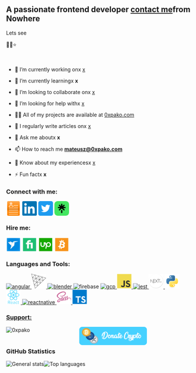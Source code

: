 ## A passionate frontend developer <a href="Crypto-Pay---0xpako.html#carousel_4338"><b>contact me</b></a>from Nowhere

Lets see

🤔🤔⭐


<br>

- 🔭 I’m currently working onx [x](xx)

- 🌱 I’m currently learningx **x**

- 👯 I’m looking to collaborate onx [x](x)

- 🤝 I’m looking for help withx [x](x)

- 👨‍💻 All of my projects are available at [0xpako.com](0xpako.com)

- 📝 I regularly write articles onx [x](x)

- 💬 Ask me aboutx **x**

- 📫 How to reach me **mateusz@0xpako.com**

- 📄 Know about my experiencesx [x](x)

- ⚡ Fun factx **x**

<h3 align="left">Connect with me:</h3>
<p align="left">
<a href="#" target="blank"><img align="center" src="https://raw.githubusercontent.com/0xpako/0xpako/main/images/profile2.png" alt="0xpako" height="40" width="40" /></a>
<a href="https://linkedin.com/in/paczkowski" target="blank"><img align="center" src="https://raw.githubusercontent.com/0xpako/0xpako/main/images/LinkedIn_logo_initials.png.webp" alt="paczkowski" height="40" width="40" /></a>
<a href="https://twitter.com/0xpako" target="blank"><img align="center" src="https://raw.githubusercontent.com/0xpako/0xpako/main/images/Twitter-social-icons-rounded-square-blue.png" alt="0xpako" height="40" width="40" /></a>
<a href="https://linktr.ee/0xpako" target="blank"><img align="center" src="https://raw.githubusercontent.com/0xpako/0xpako/main/images/linktreepic.png" alt="0xpako" height="40" width="40" /></a>
</p>

<h3 align="left">Hire me:</h3>
<p align="left">
<a href="https://www.freelancer.com/u/mat0xpako" target="blank"><img align="center" src="https://raw.githubusercontent.com/0xpako/0xpako/main/images/icfreelancer.png" alt="freelancer" height="40" width="40" /></a>
<a href="https://www.fiverr.com/mat0xpako" target="blank"><img align="center" src="https://raw.githubusercontent.com/0xpako/0xpako/main/images/icfiverr.png" alt="fiverr" height="40" width="40" /></a>
<a href="https://www.upwork.com/freelancers/~0120b0c916c2a72d38" target="blank"><img align="center" src="https://raw.githubusercontent.com/0xpako/0xpako/main/images/icupwork.png" alt="upwork" height="40" width="40" /></a>
<a href="#" target="blank"><img align="center" src="https://raw.githubusercontent.com/0xpako/0xpako/main/images/icBitcoin.png" alt="crypto" height="40" width="40" /></a>
</p>

<h3 align="left">Languages and Tools:</h3>
<p align="left"> <a href="https://angular.io" target="_blank" rel="noreferrer"> <img src="https://angular.io/assets/images/logos/angular/angular.svg" alt="angular" width="40" height="40"/> </a> <a href="https://threejs.org/" target="_blank" rel="noreferrer"> <img src="https://raw.githubusercontent.com/0xpako/0xpako/main/images/threejs100.png" alt="three" width="40" height="40"/> </a> <a href="https://www.blender.org/" target="_blank" rel="noreferrer"> <img src="https://download.blender.org/branding/community/blender_community_badge_white.svg" alt="blender" width="40" height="40"/> </a <a href="https://firebase.google.com/" target="_blank" rel="noreferrer"> <img src="https://www.vectorlogo.zone/logos/firebase/firebase-icon.svg" alt="firebase" width="40" height="40"/> </a> <a href="https://cloud.google.com" target="_blank" rel="noreferrer"> <img src="https://www.vectorlogo.zone/logos/google_cloud/google_cloud-icon.svg" alt="gcp" width="40" height="40"/> </a> <a href="https://developer.mozilla.org/en-US/docs/Web/JavaScript" target="_blank" rel="noreferrer"> <img src="https://raw.githubusercontent.com/devicons/devicon/master/icons/javascript/javascript-original.svg" alt="javascript" width="40" height="40"/> </a> <a href="https://jestjs.io" target="_blank" rel="noreferrer"> <img src="https://www.vectorlogo.zone/logos/jestjsio/jestjsio-icon.svg" alt="jest" width="40" height="40"/> </a> <a href="https://nextjs.org/" target="_blank" rel="noreferrer"> <img src="https://raw.githubusercontent.com/0xpako/0xpako/main/images/nextjslogo.png" alt="nextjs" width="40" height="40"/> </a> <a href="https://www.python.org" target="_blank" rel="noreferrer"> <img src="https://raw.githubusercontent.com/devicons/devicon/master/icons/python/python-original.svg" alt="python" width="40" height="40"/> </a> <a href="https://reactjs.org/" target="_blank" rel="noreferrer"> <img src="https://raw.githubusercontent.com/devicons/devicon/master/icons/react/react-original-wordmark.svg" alt="react" width="40" height="40"/> </a> <a href="https://reactnative.dev/" target="_blank" rel="noreferrer"> <img src="https://reactnative.dev/img/header_logo.svg" alt="reactnative" width="40" height="40"/> </a> <a href="https://sass-lang.com" target="_blank" rel="noreferrer"> <img src="https://raw.githubusercontent.com/devicons/devicon/master/icons/sass/sass-original.svg" alt="sass" width="40" height="40"/> </a> <a href="https://www.typescriptlang.org/" target="_blank" rel="noreferrer"> <img src="https://raw.githubusercontent.com/devicons/devicon/master/icons/typescript/typescript-original.svg" alt="typescript" width="40" height="40"/> </</p>

<h3 align="left">Support:</h3>
<p><a href="https://www.buymeacoffee.com/0xpako"> <img align="left" src="https://cdn.buymeacoffee.com/buttons/v2/default-yellow.png" height="50" width="200" alt="0xpako" /></a><a href="#"> <img align="left" src="https://raw.githubusercontent.com/0xpako/0xpako/main/images/DonateBet.png" height="50" width="185" alt="0xpako" /></a></p><br><br>

### GitHub Statistics

<p align="left">
  <img align="left" src="https://github-readme-stats.vercel.app/api?username=0xpako&theme=github_dark&show_icons=true&hide_border=true&count_private=true" alt="General stats"/>
  <img align="left" src="https://github-readme-stats.vercel.app/api/top-langs/?username=0xpako&theme=github_dark&show_icons=true&hide_border=true&layout=compact" alt="Top languages"/>
</p>

<!--
Resources to be used later probably :D

<p align="left"> <a href="https://github.com/ryo-ma/github-profile-trophy"><img src="https://github-profile-trophy.vercel.app/?username=0xpako" alt="0xpako" /></a> </p>

<p align="left"> <a href="https://twitter.com/0xpako" target="blank"><img src="https://img.shields.io/twitter/follow/0xpako?logo=twitter&style=for-the-badge" alt="0xpako" /></a> </p>


<a href="https://codepen.io/x" target="blank"><img align="center" src="https://raw.githubusercontent.com/rahuldkjain/github-profile-readme-generator/master/src/images/icons/Social/codepen.svg" alt="x" height="30" width="40" /></a>
<a href="https://dev.to/x" target="blank"><img align="center" src="https://raw.githubusercontent.com/rahuldkjain/github-profile-readme-generator/master/src/images/icons/Social/devto.svg" alt="x" height="30" width="40" /></a>
<a href="https://stackoverflow.com/users/x" target="blank"><img align="center" src="https://raw.githubusercontent.com/rahuldkjain/github-profile-readme-generator/master/src/images/icons/Social/stack-overflow.svg" alt="x" height="30" width="40" /></a>
<a href="https://codesandbox.com/x" target="blank"><img align="center" src="https://raw.githubusercontent.com/rahuldkjain/github-profile-readme-generator/master/src/images/icons/Social/codesandbox.svg" alt="x" height="30" width="40" /></a>
<a href="https://dribbble.com/x" target="blank"><img align="center" src="https://raw.githubusercontent.com/rahuldkjain/github-profile-readme-generator/master/src/images/icons/Social/dribbble.svg" alt="x" height="30" width="40" /></a>
<a href="https://www.codechef.com/users/x" target="blank"><img align="center" src="https://cdn.jsdelivr.net/npm/simple-icons@3.1.0/icons/codechef.svg" alt="x" height="30" width="40" /></a>
<a href="https://www.leetcode.com/x" target="blank"><img align="center" src="https://raw.githubusercontent.com/rahuldkjain/github-profile-readme-generator/master/src/images/icons/Social/leet-code.svg" alt="x" height="30" width="40" /></a>
<a href="https://www.youtube.com/c/0xpako" target="blank"><img align="center" src="https://raw.githubusercontent.com/rahuldkjain/github-profile-readme-generator/master/src/images/icons/Social/youtube.svg" alt="0xpako" height="30" width="40" /></a>
<a href="https://medium.com/@0xpako" target="blank"><img align="center" src="https://raw.githubusercontent.com/0xpako/0xpako/main/images/Med.png" alt="@0xpako" height="40" width="40" /></a>

<img
  src="https://raw.githubusercontent.com/devicons/devicon/master/icons/javascript/javascript-original.svg"
  alt="MP Logo"
  style="display: inline; width: 40px; height: 40px">
<img
  src="https://raw.githubusercontent.com/0xpako/0xpako/main/images/lessthan.png"
  alt="MP Logo"
  style="display: inline; width: 40px; height: 40px">
<img
  src="https://raw.githubusercontent.com/devicons/devicon/master/icons/typescript/typescript-original.svg"
  alt="MP Logo"
  style="display: inline; width: 40px; height: 40px">

<p align="left">
<img
  align="center"
  src="https://raw.githubusercontent.com/0xpako/0xpako/main/images/qPjSsLD8_4xfavi.png"
  alt="MP Logo"
  style="width: 60px; height: 60px">
</p>

 <a href="https://vuejs.org/" target="_blank" rel="noreferrer"> <img src="https://raw.githubusercontent.com/devicons/devicon/master/icons/vuejs/vuejs-original-wordmark.svg" alt="vuejs" width="40" height="40"/> </a> <a href="https://www.adobe.com/products/xd.html" target="_blank" rel="noreferrer"> <img src="https://cdn.worldvectorlogo.com/logos/adobe-xd.svg" alt="xd" width="40" height="40"/> </a>
 <a href="https://developer.apple.com/swift/" target="_blank" rel="noreferrer"> <img src="https://raw.githubusercontent.com/devicons/devicon/master/icons/swift/swift-original.svg" alt="swift" width="40" height="40"/> </a> <a href="https://tailwindcss.com/" target="_blank" rel="noreferrer"> <img src="https://www.vectorlogo.zone/logos/tailwindcss/tailwindcss-icon.svg" alt="tailwind" width="40" height="40"/> </a>


-->
